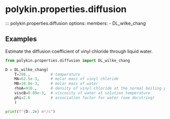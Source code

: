 
# polykin.properties.diffusion

::: polykin.properties.diffusion
    options:
        members:
            - DL_wilke_chang

## Examples

Estimate the diffusion coefficient of vinyl chloride through liquid water.

```python exec="on" source="material-block"
from polykin.properties.diffusion import DL_wilke_chang

D = DL_wilke_chang(
    T=298.,         # temperature
    MA=62.5e-3,     # molar mass of vinyl chloride
    MB=18.0e-3,     # molar mass of water
    rhoA=910.,      # density of vinyl chloride at the normal boiling point
    viscB=0.89e-3,  # viscosity of water at solution temperature
    phi=2.6         # association factor for water (see docstring)
    )

print(f"{D:.2e} m²/s")
```
